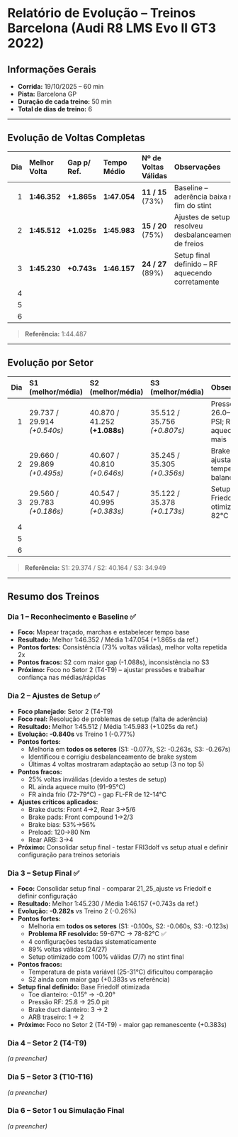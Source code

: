 # Relatório de Evolução – Treinos Barcelona (Audi R8 LMS Evo II GT3 2022)

## Informações Gerais
- **Corrida:** 19/10/2025 – 60 min  
- **Pista:** Barcelona GP  
- **Duração de cada treino:** 50 min  
- **Total de dias de treino:** 6  

---

## Evolução de Voltas Completas
| Dia | Melhor Volta | Gap p/ Ref. | Tempo Médio | Nº de Voltas Válidas | Observações |
|----:|:-------------|:------------|:------------|:---------------------|:------------|
| 1 | **1:46.352** | **+1.865s** | **1:47.054** | **11 / 15** (73%) | Baseline – aderência baixa no fim do stint |
| 2 | **1:45.512** | **+1.025s** | **1:45.983** | **15 / 20** (75%) | Ajustes de setup – resolveu desbalanceamento de freios |
| 3 | **1:45.230** | **+0.743s** | **1:46.157** | **24 / 27** (89%) | Setup final definido – RF aquecendo corretamente |
| 4 |  |  |  |  |  |
| 5 |  |  |  |  |  |
| 6 |  |  |  |  |  |

> **Referência:** 1:44.487

---

## Evolução por Setor
| Dia | S1 (melhor/média) | S2 (melhor/média) | S3 (melhor/média) | Observações |
|----:|:------------------|:------------------|:------------------|:------------|
| 1 | 29.737 / 29.914<br>*(+0.540s)* | 40.870 / 41.252<br>**(+1.088s)** | 35.512 / 35.756<br>*(+0.807s)* | Pressões 26.0–27.0 PSI; RL aquecendo mais |
| 2 | 29.660 / 29.869<br>*(+0.495s)* | 40.607 / 40.810<br>*(+0.646s)* | 35.245 / 35.305<br>*(+0.356s)* | Brake system ajustado; temperaturas balanceadas |
| 3 | 29.560 / 29.783<br>*(+0.186s)* | 40.547 / 40.995<br>*(+0.383s)* | 35.122 / 35.378<br>*(+0.173s)* | Setup Friedolf otimizado; RF 82°C ✅ |
| 4 |  |  |  |  |
| 5 |  |  |  |  |
| 6 |  |  |  |  |

> **Referência:** S1: 29.374 / S2: 40.164 / S3: 34.949

---

## Resumo dos Treinos

### Dia 1 – Reconhecimento e Baseline ✅
- **Foco:** Mapear traçado, marchas e estabelecer tempo base
- **Resultado:** Melhor 1:46.352 / Média 1:47.054 (+1.865s da ref.)
- **Pontos fortes:** Consistência (73% voltas válidas), melhor volta repetida 2x
- **Pontos fracos:** S2 com maior gap (-1.088s), inconsistência no S3
- **Próximo:** Foco no Setor 2 (T4-T9) – ajustar pressões e trabalhar confiança nas médias/rápidas

### Dia 2 – Ajustes de Setup ✅
- **Foco planejado:** Setor 2 (T4-T9)
- **Foco real:** Resolução de problemas de setup (falta de aderência)
- **Resultado:** Melhor 1:45.512 / Média 1:45.983 (+1.025s da ref.)
- **Evolução:** **-0.840s** vs Treino 1 (-0.77%)
- **Pontos fortes:**
  - Melhoria em **todos os setores** (S1: -0.077s, S2: -0.263s, S3: -0.267s)
  - Identificou e corrigiu desbalanceamento de brake system
  - Últimas 4 voltas mostraram adaptação ao setup (3 no top 5)
- **Pontos fracos:**
  - 25% voltas inválidas (devido a testes de setup)
  - RL ainda aquece muito (91-95°C)
  - FR ainda frio (72-79°C) - gap FL-FR de 12-14°C
- **Ajustes críticos aplicados:**
  - Brake ducts: Front 4→2, Rear 3→5/6
  - Brake pads: Front compound 1→2/3
  - Brake bias: 53%→56%
  - Preload: 120→80 Nm
  - Rear ARB: 3→4
- **Próximo:** Consolidar setup final - testar FRI3dolf vs setup atual e definir configuração para treinos setoriais

### Dia 3 – Setup Final ✅
- **Foco:** Consolidar setup final - comparar 21_25_ajuste vs Friedolf e definir configuração
- **Resultado:** Melhor 1:45.230 / Média 1:46.157 (+0.743s da ref.)
- **Evolução:** **-0.282s** vs Treino 2 (-0.26%)
- **Pontos fortes:**
  - Melhoria em **todos os setores** (S1: -0.100s, S2: -0.060s, S3: -0.123s)
  - **Problema RF resolvido:** 59-67°C → 78-82°C ✅
  - 4 configurações testadas sistematicamente
  - 89% voltas válidas (24/27)
  - Setup otimizado com 100% válidas (7/7) no stint final
- **Pontos fracos:**
  - Temperatura de pista variável (25-31°C) dificultou comparação
  - S2 ainda com maior gap (+0.383s vs referência)
- **Setup final definido:** Base Friedolf otimizada
  - Toe dianteiro: -0.15° → -0.20°
  - Pressão RF: 25.8 → 25.0 pit
  - Brake duct dianteiro: 3 → 2
  - ARB traseiro: 1 → 2
- **Próximo:** Foco no Setor 2 (T4-T9) - maior gap remanescente (+0.383s)

### Dia 4 – Setor 2 (T4-T9)
*(a preencher)*

### Dia 5 – Setor 3 (T10-T16)
*(a preencher)*

### Dia 6 – Setor 1 ou Simulação Final
*(a preencher)*  
